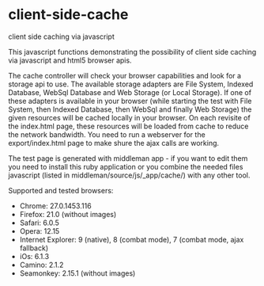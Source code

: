client-side-cache
=================

client side caching via javascript

This javascript functions demonstrating the possibility of client side caching via javascript and html5 browser apis.

The cache controller will check your browser capabilities and look for a storage api to use. The available storage adapters are File System, Indexed Database, WebSql Database and Web Storage (or Local Storage).
If one of these adapters is available in your browser (while starting the test with File System, then Indexed Database, then WebSql and finally Web Storage) the given resources will be cached locally in your browser.
On each revisite of the index.html page, these resources will be loaded from cache to reduce the network bandwidth. You need to run a webserver for the export/index.html page to make shure the ajax calls are working.

The test page is generated with middleman app - if you want to edit them you need to install this ruby application or you combine the needed files javascript (listed in middleman/source/js/_app/cache/) with any other tool.

Supported and tested browsers:

- Chrome: 27.0.1453.116
- Firefox: 21.0 (without images)
- Safari: 6.0.5
- Opera: 12.15
- Internet Explorer: 9 (native), 8 (combat mode),  7 (combat mode, ajax fallback)
- iOs: 6.1.3
- Camino: 2.1.2
- Seamonkey: 2.15.1 (without images)